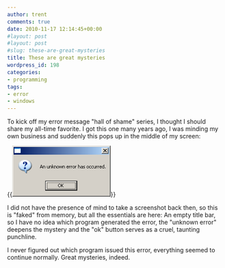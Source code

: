 ```yaml
---
author: trent
comments: true
date: 2010-11-17 12:14:45+00:00
#layout: post
#layout: post
#slug: these-are-great-mysteries
title: These are great mysteries
wordpress_id: 198
categories:
- programming
tags:
- error
- windows
---
```


To kick off my error message "hall of shame" series, I thought I should share my all-time favorite.  I got this one many years ago, I was minding my own business and suddenly this pops up in the middle of my screen:

{{<img src="unknown.png">}}

I did not have the presence of mind to take a screenshot back then, so this is "faked" from memory, but all the essentials are here:  An empty title bar, so I have no idea which program generated the error, the "unknown error" deepens the mystery and the "ok" button serves as a cruel, taunting punchline.

I never figured out which program issued this error, everything seemed to continue normally.  Great mysteries, indeed.
